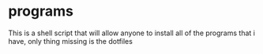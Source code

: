# programs
This is a shell script that will allow anyone to install all of the programs that i have, only thing missing is the dotfiles

